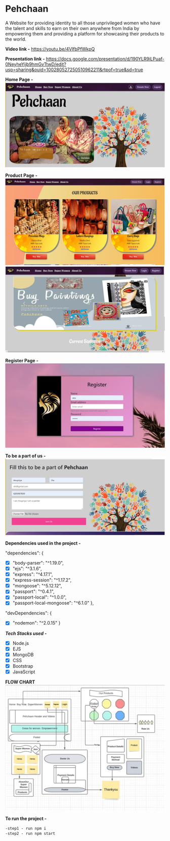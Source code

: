 # Pehchaan
A Website for providing identity to all those unprivileged women who have the talent and skills to earn on their own anywhere from India by empowering them and providing a platform for showcasing their products to the world.

**Video link -** https://youtu.be/4VlfbPfWkpQ

**Presentation link -** https://docs.google.com/presentation/d/190YLR9iLPuaf-0NeyheYijb9hmGvTtwD/edit?usp=sharing&ouid=100280527250510962211&rtpof=true&sd=true 


**Home Page -**
![](static/images/home.jpg)

**Product Page -**
![](static/images/product.jpg)
![](static/images/paint.jpg)

**Register Page -**
![](static/images/reg.jpg)

**To be a part of us -**
![](static/images/topart.jpg)


**Dependencies used in the project -**

   "dependencies": {
   - [x] "body-parser": "^1.19.0",
   - [x] "ejs": "^3.1.6",
   - [x]  "express": "^4.17.1",
   - [x] "express-session": "^1.17.2",
   - [x] "mongoose": "^5.12.12",
   - [x] "passport": "^0.4.1",
   - [x] "passport-local": "^1.0.0",
   - [x] "passport-local-mongoose": "^6.1.0"
  },
  
 "devDependencies": {
   - [x] "nodemon": "^2.0.15"
  }
  
 ***Tech Stacks used -***
 
   - [x] Node.js
   - [x] EJS
   - [x] MongoDB
   - [x] CSS
   - [x] Bootstrap
   - [x] JavaScript
  
  **FLOW CHART**
![](static/images/flow.jpg)

 **To run the project -**
 
    -step1 - run npm i
    -step2 - run npm start
    
    
